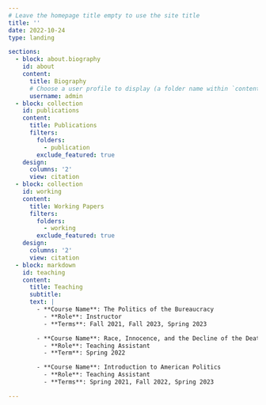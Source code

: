 ```yaml
---
# Leave the homepage title empty to use the site title
title: ''
date: 2022-10-24
type: landing

sections:
  - block: about.biography
    id: about
    content:
      title: Biography
      # Choose a user profile to display (a folder name within `content/authors/`)
      username: admin
  - block: collection
    id: publications
    content:
      title: Publications
      filters:
        folders:
          - publication
        exclude_featured: true
    design:
      columns: '2'
      view: citation
  - block: collection
    id: working
    content:
      title: Working Papers
      filters:
        folders:
          - working
        exclude_featured: true
    design:
      columns: '2'
      view: citation
  - block: markdown
    id: teaching
    content:
      title: Teaching
      subtitle: 
      text: |
        - **Course Name**: The Politics of the Bureaucracy  
          - **Role**: Instructor  
          - **Terms**: Fall 2021, Fall 2023, Spring 2023

        - **Course Name**: Race, Innocence, and the Decline of the Death Penalty  
          - **Role**: Teaching Assistant  
          - **Term**: Spring 2022

        - **Course Name**: Introduction to American Politics  
          - **Role**: Teaching Assistant  
          - **Terms**: Spring 2021, Fall 2022, Spring 2023

---
```

